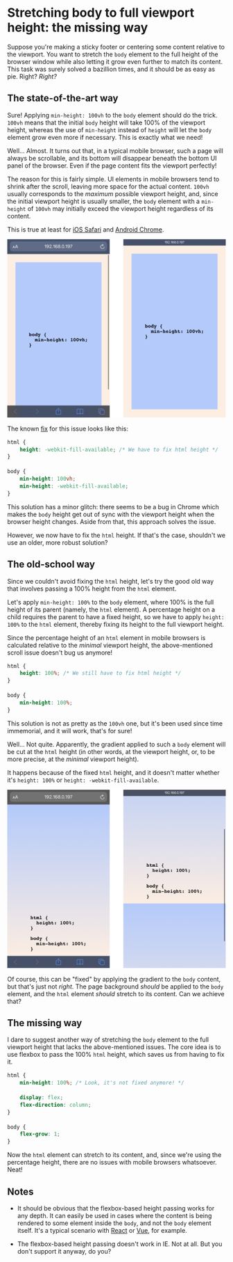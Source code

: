 # Stretching body to full viewport height: the missing way

Suppose you're making a sticky footer or centering some content relative to the viewport. You want to stretch the `body` element to the full height of the browser window while also letting it grow even further to match its content. This task was surely solved a bazillion times, and it should be as easy as pie. Right? _Right?_

## The state-of-the-art way

Sure! Applying `min-height: 100vh` to the `body` element should do the trick. `100vh` means that the initial `body` height will take 100% of the viewport height, whereas the use of `min-height` instead of `height` will let the `body` element grow even more if necessary. This is exactly what we need!

Well... Almost. It turns out that, in a typical mobile browser, such a page will always be scrollable, and its bottom will disappear beneath the bottom UI panel of the browser. Even if the page content fits the viewport perfectly!

The reason for this is fairly simple. UI elements in mobile browsers tend to shrink after the scroll, leaving more space for the actual content. `100vh` usually corresponds to the _maximum_ possible viewport height, and, since the initial viewport height is usually smaller, the `body` element with a `min-height` of `100vh` may initially exceed the viewport height regardless of its content.

This is true at least for [iOS Safari](https://bugs.webkit.org/show_bug.cgi?id=141832#c5) and [Android Chrome](https://developers.google.com/web/updates/2016/12/url-bar-resizing).

![Mobile browser scroll demo](./resources/100vh-scroll.png)

The known [fix](https://css-tricks.com/css-fix-for-100vh-in-mobile-webkit/) for this issue looks like this:

```css
html {
    height: -webkit-fill-available; /* We have to fix html height */
}

body {
    min-height: 100vh;
    min-height: -webkit-fill-available;
}
```

This solution has a minor glitch: there seems to be a bug in Chrome which makes the `body` height get out of sync with the viewport height when the browser height changes. Aside from that, this approach solves the issue.

However, we now have to fix the `html` height. If that's the case, shouldn't we use an older, more robust solution?

## The old-school way

Since we couldn't avoid fixing the `html` height, let's try the good old way that involves passing a 100% height from the `html` element.

Let's apply `min-height: 100%` to the `body` element, where 100% is the full height of its parent (namely, the `html` element). A percentage height on a child requires the parent to have a fixed height, so we have to apply `height: 100%` to the `html` element, thereby fixing its height to the full viewport height.

Since the percentage height of an `html` element in mobile browsers is calculated relative to the _minimal_ viewport height, the above-mentioned scroll issue doesn't bug us anymore!

```css
html {
    height: 100%; /* We still have to fix html height */
}

body {
    min-height: 100%;
}
```

This solution is not as pretty as the `100vh` one, but it's been used since time immemorial, and it will work, that's for sure!

Well... Not quite. Apparently, the gradient applied to such a `body` element will be cut at the `html` height (in other words, at the viewport height, or, to be more precise, at the _minimal_ viewport height).

It happens because of the fixed `html` height, and it doesn't matter whether it's `height: 100%` or `height: -webkit-fill-available`.

![Broken gradient demo](resources/gradient-clip.png)

Of course, this can be "fixed" by applying the gradient to the `body` content, but that's just not _right_. The page background _should_ be applied to the `body` element, and the `html` element _should_ stretch to its content. Can we achieve that?

## The missing way

I dare to suggest another way of stretching the `body` element to the full viewport height that lacks the above-mentioned issues. The core idea is to use flexbox to pass the 100% `html` height, which saves us from having to fix it.

```css
html {
    min-height: 100%; /* Look, it's not fixed anymore! */

    display: flex;
    flex-direction: column;
}

body {
    flex-grow: 1;
}
```

Now the `html` element can stretch to its content, and, since we're using the percentage height, there are no issues with mobile browsers whatsoever. Neat!

## Notes

-   It should be obvious that the flexbox-based height passing works for any depth. It can easily be used in cases where the content is being rendered to some element inside the `body`, and not the `body` element itself. It's a typical scenario with [React](https://medium.com/@dan_abramov/two-weird-tricks-that-fix-react-7cf9bbdef375) or [Vue](https://vuejs.org/v2/api/#el), for example.

-   The flexbox-based height passing doesn't work in IE. Not at all. But you don't support it anyway, do you?
